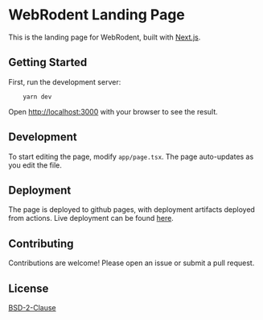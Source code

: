 # WebRodent Landing Page

This is the landing page for WebRodent, built with [Next.js](https://nextjs.org/).

## Getting Started

First, run the development server:
```shell
    yarn dev
```
Open [http://localhost:3000](http://localhost:3000) with your browser to see the result.

## Development

To start editing the page, modify `app/page.tsx`. The page auto-updates as you edit the file.

## Deployment

The page is deployed to github pages, with deployment artifacts deployed from actions.
Live deployment can be found [here](https://nest.webrodent.com/).

## Contributing

Contributions are welcome! Please open an issue or submit a pull request.

## License

[BSD-2-Clause](LICENSE)
